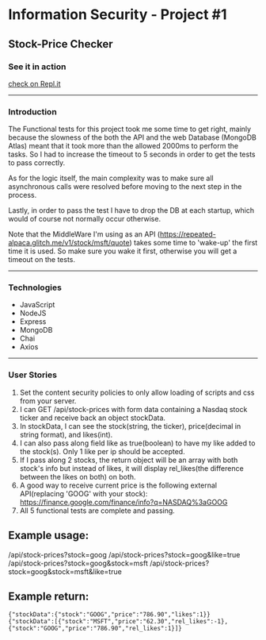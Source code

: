 # Information Security - Project #1
## Stock-Price Checker

### See it in action

[check on Repl.it](...)

---
### Introduction

The Functional tests for this project took me some time to get right, mainly because the slowness of the both the API and the web Database (MongoDB Atlas) meant that it took more than the allowed 2000ms to perform the tasks. 
So I had to increase the timeout to 5 seconds in order to get the tests to pass correctly.

As for the logic itself, the main complexity was to make sure all asynchronous calls were resolved before moving to the next step in the process.

Lastly, in order to pass the test I have to drop the DB at each startup, which would of course not normally occur otherwise.

Note that the MiddleWare I'm using as an API (https://repeated-alpaca.glitch.me/v1/stock/msft/quote) takes some time to 'wake-up' the first time it is used. So make sure you wake it first, otherwise you will get a timeout on the tests.

---
### Technologies
* JavaScript
* NodeJS
* Express
* MongoDB 
* Chai
* Axios
---
### User Stories

1. Set the content security policies to only allow loading of scripts and css from your server.
2. I can GET /api/stock-prices with form data containing a Nasdaq stock ticker and receive back an object stockData.
3. In stockData, I can see the stock(string, the ticker), price(decimal in string format), and likes(int).
4. I can also pass along field like as true(boolean) to have my like added to the stock(s). Only 1 like per ip should be accepted.
5. If I pass along 2 stocks, the return object will be an array with both stock's info but instead of likes, it will display rel_likes(the difference between the likes on both) on both.
6. A good way to receive current price is the following external API(replacing 'GOOG' with your stock): https://finance.google.com/finance/info?q=NASDAQ%3aGOOG
7. All 5 functional tests are complete and passing.

## Example usage:

/api/stock-prices?stock=goog
/api/stock-prices?stock=goog&like=true
/api/stock-prices?stock=goog&stock=msft
/api/stock-prices?stock=goog&stock=msft&like=true

## Example return:

`{"stockData":{"stock":"GOOG","price":"786.90","likes":1}}`
`{"stockData":[{"stock":"MSFT","price":"62.30","rel_likes":-1},{"stock":"GOOG","price":"786.90","rel_likes":1}]}` 